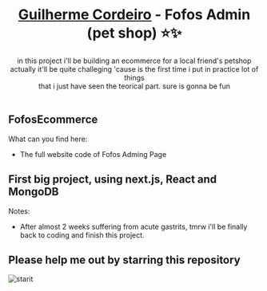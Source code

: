 <h1 align="center"><a href="https://github.com/devguicordeiro">Guilherme Cordeiro</a> - Fofos Admin (pet shop) ⭐️✨</h1>

<p align="center">in this project i'll be building an ecommerce for a local friend's petshop </br>
actually it'll be quite challeging 'cause is the first time i put in practice lot of things</br>
that i just have seen the teorical part. sure is gonna be fun</br></br></p>

## FofosEcommerce

What can you find here:
- The full website code of Fofos Adming Page


## First big project, using next.js, React and MongoDB

Notes:
- After almost 2 weeks suffering from acute gastrits, tmrw i'll be finally back to coding and finish this project.


## Please help me out by starring this repository

![starit](https://user-images.githubusercontent.com/100117126/226560726-9e6b5b7d-b881-4a3c-90e5-a190c5433866.gif)
